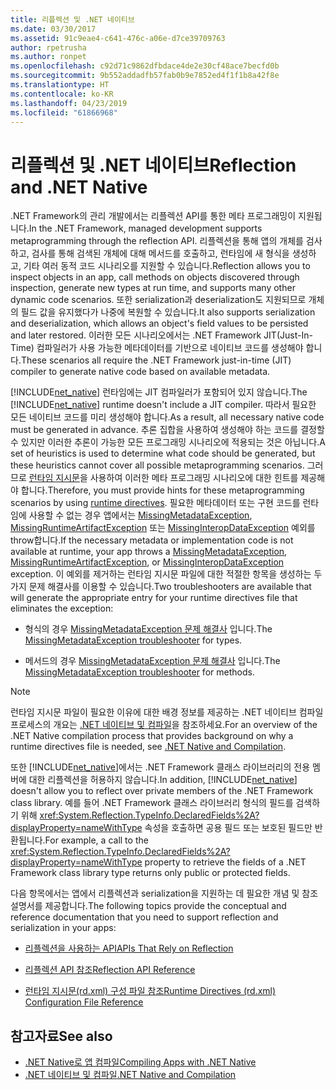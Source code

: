 ```yaml
---
title: 리플렉션 및 .NET 네이티브
ms.date: 03/30/2017
ms.assetid: 91c9eae4-c641-476c-a06e-d7ce39709763
author: rpetrusha
ms.author: ronpet
ms.openlocfilehash: c92d71c9862dfbdace4de2e30cf48ace7becfd0b
ms.sourcegitcommit: 9b552addadfb57fab0b9e7852ed4f1f1b8a42f8e
ms.translationtype: HT
ms.contentlocale: ko-KR
ms.lasthandoff: 04/23/2019
ms.locfileid: "61866968"
---
```

# <a name="reflection-and-net-native"></a><span data-ttu-id="1d019-102">리플렉션 및 .NET 네이티브</span><span class="sxs-lookup"><span data-stu-id="1d019-102">Reflection and .NET Native</span></span>
<span data-ttu-id="1d019-103">.NET Framework의 관리 개발에서는 리플렉션 API를 통한 메타 프로그래밍이 지원됩니다.</span><span class="sxs-lookup"><span data-stu-id="1d019-103">In the .NET Framework, managed development supports metaprogramming through the reflection API.</span></span> <span data-ttu-id="1d019-104">리플렉션을 통해 앱의 개체를 검사하고, 검사를 통해 검색된 개체에 대해 메서드를 호출하고, 런타임에 새 형식을 생성하고, 기타 여러 동적 코드 시나리오를 지원할 수 있습니다.</span><span class="sxs-lookup"><span data-stu-id="1d019-104">Reflection allows you to inspect objects in an app, call methods on objects discovered through inspection, generate new types at run time, and supports many other dynamic code scenarios.</span></span> <span data-ttu-id="1d019-105">또한 serialization과 deserialization도 지원되므로 개체의 필드 값을 유지했다가 나중에 복원할 수 있습니다.</span><span class="sxs-lookup"><span data-stu-id="1d019-105">It also supports serialization and deserialization, which allows an object's field values to be persisted and later restored.</span></span> <span data-ttu-id="1d019-106">이러한 모든 시나리오에서는 .NET Framework JIT(Just-In-Time) 컴파일러가 사용 가능한 메타데이터를 기반으로 네이티브 코드를 생성해야 합니다.</span><span class="sxs-lookup"><span data-stu-id="1d019-106">These scenarios all require the .NET Framework just-in-time (JIT) compiler to generate native code based on available metadata.</span></span>  
  
 <span data-ttu-id="1d019-107">[!INCLUDE[net_native](../../../includes/net-native-md.md)] 런타임에는 JIT 컴파일러가 포함되어 있지 않습니다.</span><span class="sxs-lookup"><span data-stu-id="1d019-107">The [!INCLUDE[net_native](../../../includes/net-native-md.md)] runtime doesn't include a JIT compiler.</span></span> <span data-ttu-id="1d019-108">따라서 필요한 모든 네이티브 코드를 미리 생성해야 합니다.</span><span class="sxs-lookup"><span data-stu-id="1d019-108">As a result, all necessary native code must be generated in advance.</span></span> <span data-ttu-id="1d019-109">추론 집합을 사용하여 생성해야 하는 코드를 결정할 수 있지만 이러한 추론이 가능한 모든 프로그래밍 시나리오에 적용되는 것은 아닙니다.</span><span class="sxs-lookup"><span data-stu-id="1d019-109">A set of heuristics is used to determine what code should be generated, but these heuristics cannot cover all possible metaprogramming scenarios.</span></span>  <span data-ttu-id="1d019-110">그러므로 [런타임 지시문](../../../docs/framework/net-native/runtime-directives-rd-xml-configuration-file-reference.md)을 사용하여 이러한 메타 프로그래밍 시나리오에 대한 힌트를 제공해야 합니다.</span><span class="sxs-lookup"><span data-stu-id="1d019-110">Therefore, you must provide hints for these metaprogramming scenarios by using [runtime directives](../../../docs/framework/net-native/runtime-directives-rd-xml-configuration-file-reference.md).</span></span> <span data-ttu-id="1d019-111">필요한 메타데이터 또는 구현 코드를 런타임에 사용할 수 없는 경우 앱에서는 [MissingMetadataException](../../../docs/framework/net-native/missingmetadataexception-class-net-native.md), [MissingRuntimeArtifactException](../../../docs/framework/net-native/missingruntimeartifactexception-class-net-native.md) 또는 [MissingInteropDataException](../../../docs/framework/net-native/missinginteropdataexception-class-net-native.md) 예외를 throw합니다.</span><span class="sxs-lookup"><span data-stu-id="1d019-111">If the necessary metadata or implementation code is not available at runtime, your app throws a [MissingMetadataException](../../../docs/framework/net-native/missingmetadataexception-class-net-native.md), [MissingRuntimeArtifactException](../../../docs/framework/net-native/missingruntimeartifactexception-class-net-native.md), or [MissingInteropDataException](../../../docs/framework/net-native/missinginteropdataexception-class-net-native.md) exception.</span></span> <span data-ttu-id="1d019-112">이 예외를 제거하는 런타임 지시문 파일에 대한 적절한 항목을 생성하는 두 가지 문제 해결사를 이용할 수 있습니다.</span><span class="sxs-lookup"><span data-stu-id="1d019-112">Two troubleshooters are available that will generate the appropriate entry for your runtime directives file that eliminates the exception:</span></span>  
  
- <span data-ttu-id="1d019-113">형식의 경우 [MissingMetadataException 문제 해결사](https://dotnet.github.io/native/troubleshooter/type.html) 입니다.</span><span class="sxs-lookup"><span data-stu-id="1d019-113">The [MissingMetadataException troubleshooter](https://dotnet.github.io/native/troubleshooter/type.html) for types.</span></span>  
  
- <span data-ttu-id="1d019-114">메서드의 경우 [MissingMetadataException 문제 해결사](https://dotnet.github.io/native/troubleshooter/method.html) 입니다.</span><span class="sxs-lookup"><span data-stu-id="1d019-114">The [MissingMetadataException troubleshooter](https://dotnet.github.io/native/troubleshooter/method.html) for methods.</span></span>  
  
> [!NOTE]
>  <span data-ttu-id="1d019-115">런타임 지시문 파일이 필요한 이유에 대한 배경 정보를 제공하는 .NET 네이티브 컴파일 프로세스의 개요는 [.NET 네이티브 및 컴파일](../../../docs/framework/net-native/net-native-and-compilation.md)을 참조하세요.</span><span class="sxs-lookup"><span data-stu-id="1d019-115">For an overview of the .NET Native compilation process that provides background on why a runtime directives file is needed, see [.NET Native and Compilation](../../../docs/framework/net-native/net-native-and-compilation.md).</span></span>  
  
 <span data-ttu-id="1d019-116">또한 [!INCLUDE[net_native](../../../includes/net-native-md.md)]에서는 .NET Framework 클래스 라이브러리의 전용 멤버에 대한 리플렉션을 허용하지 않습니다.</span><span class="sxs-lookup"><span data-stu-id="1d019-116">In addition, [!INCLUDE[net_native](../../../includes/net-native-md.md)] doesn't allow you to reflect over private members of the .NET Framework class library.</span></span> <span data-ttu-id="1d019-117">예를 들어 .NET Framework 클래스 라이브러리 형식의 필드를 검색하기 위해 <xref:System.Reflection.TypeInfo.DeclaredFields%2A?displayProperty=nameWithType> 속성을 호출하면 공용 필드 또는 보호된 필드만 반환됩니다.</span><span class="sxs-lookup"><span data-stu-id="1d019-117">For example, a call to the <xref:System.Reflection.TypeInfo.DeclaredFields%2A?displayProperty=nameWithType> property to retrieve the fields of a .NET Framework class library type returns only public or protected fields.</span></span>  
  
 <span data-ttu-id="1d019-118">다음 항목에서는 앱에서 리플렉션과 serialization을 지원하는 데 필요한 개념 및 참조 설명서를 제공합니다.</span><span class="sxs-lookup"><span data-stu-id="1d019-118">The following topics provide the conceptual and reference documentation that you need to support reflection and serialization in your apps:</span></span>  
  
- [<span data-ttu-id="1d019-119">리플렉션을 사용하는 API</span><span class="sxs-lookup"><span data-stu-id="1d019-119">APIs That Rely on Reflection</span></span>](../../../docs/framework/net-native/apis-that-rely-on-reflection.md)  
  
- [<span data-ttu-id="1d019-120">리플렉션 API 참조</span><span class="sxs-lookup"><span data-stu-id="1d019-120">Reflection API Reference</span></span>](../../../docs/framework/net-native/net-native-reflection-api-reference.md)  
  
- [<span data-ttu-id="1d019-121">런타임 지시문(rd.xml) 구성 파일 참조</span><span class="sxs-lookup"><span data-stu-id="1d019-121">Runtime Directives (rd.xml) Configuration File Reference</span></span>](../../../docs/framework/net-native/runtime-directives-rd-xml-configuration-file-reference.md)  
  
## <a name="see-also"></a><span data-ttu-id="1d019-122">참고자료</span><span class="sxs-lookup"><span data-stu-id="1d019-122">See also</span></span>

- [<span data-ttu-id="1d019-123">.NET Native로 앱 컴파일</span><span class="sxs-lookup"><span data-stu-id="1d019-123">Compiling Apps with .NET Native</span></span>](../../../docs/framework/net-native/index.md)
- [<span data-ttu-id="1d019-124">.NET 네이티브 및 컴파일</span><span class="sxs-lookup"><span data-stu-id="1d019-124">.NET Native and Compilation</span></span>](../../../docs/framework/net-native/net-native-and-compilation.md)
